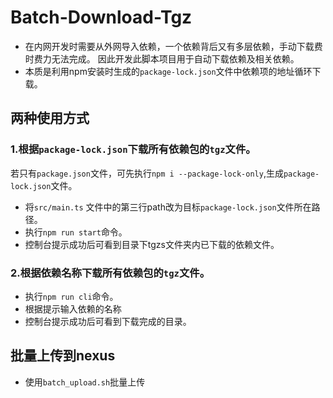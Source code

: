 # Batch-Download-Tgz

- 在内网开发时需要从外网导入依赖，一个依赖背后又有多层依赖，手动下载费时费力无法完成。 因此开发此脚本项目用于自动下载依赖及相关依赖。
- 本质是利用npm安装时生成的`package-lock.json`文件中依赖项的地址循环下载。

## 两种使用方式

### 1.根据`package-lock.json`下载所有依赖包的`tgz`文件。

若只有`package.json`文件，可先执行`npm i --package-lock-only`,生成`package-lock.json`文件。

- 将`src/main.ts` 文件中的第三行path改为目标`package-lock.json`文件所在路径。
- 执行`npm run start`命令。
- 控制台提示成功后可看到目录下tgzs文件夹内已下载的依赖文件。

### 2.根据依赖名称下载所有依赖包的`tgz`文件。
- 执行`npm run cli`命令。
- 根据提示输入依赖的名称
- 控制台提示成功后可看到下载完成的目录。


## 批量上传到nexus

- 使用`batch_upload.sh`批量上传 